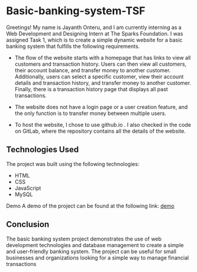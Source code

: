 # Basic-banking-system-TSF


Greetings! My name is Jayanth Onteru, and I am currently interning as a Web Development and Designing Intern at The Sparks Foundation. I was assigned Task 1, which is to create a simple dynamic website for a basic banking system that fulfills the following requirements.

- The flow of the website starts with a homepage that has links to view all customers and transaction history. Users can then view all customers, their account balance, and transfer money to another customer. Additionally, users can select a specific customer, view their account details and transaction history, and transfer money to another customer. Finally, there is a transaction history page that displays all past transactions.

- The website does not have a login page or a user creation feature, and the only function is to transfer money between multiple users.

- To host the website, I chose to use  github.io . I also checked in the code on GitLab, where the repository contains all the details of the website.


## Technologies Used
The project was built using the following technologies:

- HTML
- CSS
- JavaScript
- MySQL

Demo
A demo of the project can be found at the following link: [demo](https://jayanth1947.github.io/)

## Conclusion
The basic banking system project demonstrates the use of web development technologies and database management to create a simple and user-friendly banking system. The project can be useful for small businesses and organizations looking for a simple way to manage financial transactions



